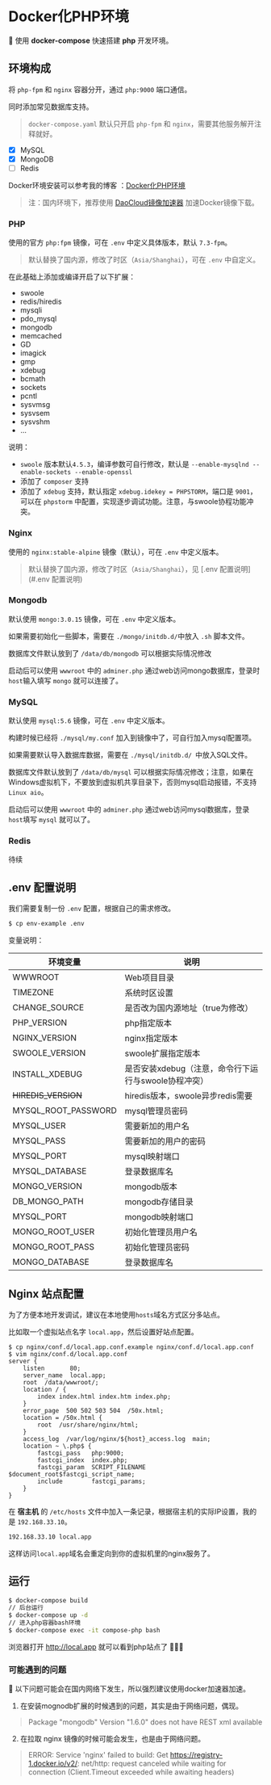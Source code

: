 # Docker化PHP环境

:whale: 使用 **docker-compose** 快速搭建 **php** 开发环境。

## 环境构成

将 `php-fpm` 和 `nginx` 容器分开，通过 `php:9000` 端口通信。

同时添加常见数据库支持。

> `docker-compose.yaml` 默认只开启 `php-fpm` 和 `nginx`，需要其他服务解开注释就好。

- [x] MySQL
- [x] MongoDB
- [ ] Redis

Docker环境安装可以参考我的博客 ：[Docker化PHP环境](https://opso-code.github.io/post/docker-php/)

> 注：国内环境下，推荐使用 [DaoCloud镜像加速器](https://www.daocloud.io/mirror) 加速Docker镜像下载。

### PHP

使用的官方 `php:fpm` 镜像，可在 `.env` 中定义具体版本，默认 `7.3-fpm`。

> 默认替换了国内源，修改了时区（`Asia/Shanghai`），可在 `.env` 中自定义。

在此基础上添加或编译开启了以下扩展：

- swoole
- redis/hiredis
- mysqli
- pdo_mysql
- mongodb
- memcached
- GD
- imagick
- gmp
- xdebug
- bcmath
- sockets
- pcntl
- sysvmsg
- sysvsem
- sysvshm
- ...

说明：

- `swoole` 版本默认`4.5.3`，编译参数可自行修改，默认是 `--enable-mysqlnd --enable-sockets --enable-openssl`
- 添加了 `composer` 支持
- 添加了 `xdebug` 支持，默认指定 `xdebug.idekey = PHPSTORM`，端口是 `9001`，可以在 `phpstorm` 中配置，实现逐步调试功能。注意，与swoole协程功能冲突。

### Nginx

使用的 `nginx:stable-alpine` 镜像（默认），可在 `.env` 中定义版本。

> 默认替换了国内源，修改了时区（`Asia/Shanghai`），见 [.env 配置说明](#.env 配置说明)

### Mongodb

默认使用 `mongo:3.0.15` 镜像，可在 `.env` 中定义版本。

如果需要初始化一些脚本，需要在 `./mongo/initdb.d/`中放入 `.sh` 脚本文件。

数据库文件默认放到了 `/data/db/mongodb` 可以根据实际情况修改

启动后可以使用 `wwwroot` 中的 `adminer.php` 通过web访问mongo数据库，登录时`host`输入填写 `mongo` 就可以连接了。

### MySQL

默认使用 `mysql:5.6` 镜像，可在 `.env` 中定义版本。

构建时候已经将 `./mysql/my.conf` 加入到镜像中了，可自行加入mysql配置项。

如果需要默认导入数据库数据，需要在 `./mysql/initdb.d/ `中放入SQL文件。

数据库文件默认放到了 `/data/db/mysql` 可以根据实际情况修改；注意，如果在Windows虚拟机下，不要放到虚拟机共享目录下，否则mysql启动报错，不支持 `Linux aio`。

启动后可以使用 `wwwroot` 中的 `adminer.php` 通过web访问mysql数据库，登录`host`填写 `mysql` 就可以了。

### Redis

待续

## .env 配置说明

我们需要复制一份 `.env` 配置，根据自己的需求修改。

```bash
$ cp env-example .env
```

变量说明：

| 环境变量            | 说明                                                 |
| ------------------- | ---------------------------------------------------- |
| WWWROOT             | Web项目目录                                          |
| TIMEZONE            | 系统时区设置                                         |
| CHANGE_SOURCE       | 是否改为国内源地址（true为修改）                     |
| PHP_VERSION         | php指定版本                                          |
| NGINX_VERSION       | nginx指定版本                                        |
| SWOOLE_VERSION      | swoole扩展指定版本                                   |
| INSTALL_XDEBUG      | 是否安装xdebug（注意，命令行下运行与swoole协程冲突） |
| ~~HIREDIS_VERSION~~ | hiredis版本，swoole异步redis需要                     |
| MYSQL_ROOT_PASSWORD | mysql管理员密码                                      |
| MYSQL_USER          | 需要新加的用户名                                     |
| MYSQL_PASS          | 需要新加的用户的密码                                 |
| MYSQL_PORT          | mysql映射端口                                        |
| MYSQL_DATABASE      | 登录数据库名                                         |
| MONGO_VERSION       | mongodb版本                                          |
| DB_MONGO_PATH       | mongodb存储目录                                      |
| MYSQL_PORT          | mongodb映射端口                                      |
| MONGO_ROOT_USER     | 初始化管理员用户名                                   |
| MONGO_ROOT_PASS     | 初始化管理员密码                                     |
| MONGO_DATABASE      | 登录数据库名                                         |




## Nginx 站点配置

为了方便本地开发调试，建议在本地使用`hosts`域名方式区分多站点。

比如取一个虚拟站点名字 `local.app`，然后设置好站点配置。

```nginx
$ cp nginx/conf.d/local.app.conf.example nginx/conf.d/local.app.conf
$ vim nginx/conf.d/local.app.conf
server {
    listen       80;
    server_name  local.app;
    root  /data/wwwroot/;
    location / {
        index index.html index.htm index.php;
    }
    error_page  500 502 503 504  /50x.html;
    location = /50x.html {
        root  /usr/share/nginx/html;
    }
    access_log  /var/log/nginx/${host}_access.log  main;
    location ~ \.php$ {
        fastcgi_pass   php:9000;
        fastcgi_index  index.php;
        fastcgi_param  SCRIPT_FILENAME  $document_root$fastcgi_script_name;
        include        fastcgi_params;
    }
}
```

在 **宿主机** 的 `/etc/hosts` 文件中加入一条记录，根据宿主机的实际IP设置，我的是 `192.168.33.10`。

```bash
192.168.33.10 local.app
```

这样访问`local.app`域名会重定向到你的虚拟机里的nginx服务了。

## 运行

```bash
$ docker-compose build
// 后台运行
$ docker-compose up -d
// 进入php容器bash环境
$ docker-compose exec -it compose-php bash

```

浏览器打开 http://local.app 就可以看到php站点了 :tada::tada::tada:

### 可能遇到的问题

:rotating_light: 以下问题可能会在国内网络下发生，所以强烈建议使用docker加速器加速。

1. 在安装mognodb扩展的时候遇到的问题，其实是由于网络问题，偶现。

> Package "mongodb" Version "1.6.0" does not have REST xml available

2. 在拉取 nginx 镜像的时候可能会发生，也是由于网络问题。

> ERROR: Service 'nginx' failed to build: Get https://registry-1.docker.io/v2/: net/http: request canceled while waiting for connection (Client.Timeout exceeded while awaiting headers)

